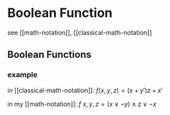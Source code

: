 # Boolean Function

see [[math-notation]], [[classical-math-notation]]

## Boolean Functions

### example

in [[classical-math-notation]]: $f(x, y, z) = (x + y')z + x'$

in my [[math-notation]]: $f\ x, y, z = (x \lor \lnot y) \land z \lor \lnot x$
